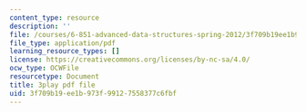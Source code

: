```yaml
---
content_type: resource
description: ''
file: /courses/6-851-advanced-data-structures-spring-2012/3f709b19ee1b973f99127558377c6fbf_bY8f4DSkQ6M.pdf
file_type: application/pdf
learning_resource_types: []
license: https://creativecommons.org/licenses/by-nc-sa/4.0/
ocw_type: OCWFile
resourcetype: Document
title: 3play pdf file
uid: 3f709b19-ee1b-973f-9912-7558377c6fbf
---
```

